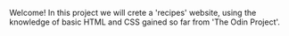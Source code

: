 Welcome! In this project we will crete a 'recipes' website, using the knowledge of basic HTML and CSS gained so far from 'The Odin Project'.
